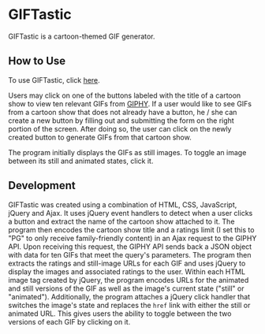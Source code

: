 # GIFTastic

GIFTastic is a cartoon-themed GIF generator. 

## How to Use

To use GIFTastic, click <a href = "https://lkanand.github.io/GIFtastic">here</a>.

Users may click on one of the buttons labeled with the title of a cartoon show to view ten relevant GIFs from <a href = "https://giphy.com">GIPHY</a>. If a user would like to see GIFs from a cartoon show that does not already have a button, he / she can create a new button by filling out and submitting the form on the right portion of the screen. After doing so, the user can click on the newly created button to generate GIFs from that cartoon show.

The program initially displays the GIFs as still images. To toggle an image between its still and animated states, click it.

## Development 

GIFTastic was created using a combination of HTML, CSS, JavaScript, jQuery and Ajax. It uses jQuery event handlers to detect when a user clicks a button and extract the name of the cartoon show attached to it. The program then encodes the cartoon show title and a ratings limit (I set this to "PG" to only receive family-friendly content) in an Ajax request to the GIPHY API. Upon receiving this request, the GIPHY API sends back a JSON object with data for ten GIFs that meet the query's parameters. The program then extracts the ratings and still-image URLs for each GIF and uses jQuery to display the images and associated ratings to the user. Within each HTML image tag created by jQuery, the program encodes URLs for the animated and still versions of the GIF as well as the image's current state ("still" or "animated"). Additionally, the program attaches a jQuery click handler that switches the image's state and replaces the `href` link with either the still or animated URL. This gives users the ability to toggle between the two versions of each GIF by clicking on it.